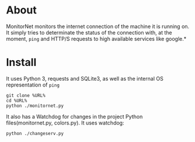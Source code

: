 # About

MonitorNet monitors the internet connection of the machine it is running on.
It simply tries to determinate the status of the connection with, at the moment, `ping` and HTTP/S requests
to high available services like google.*

# Install

It uses Python 3, requests and SQLite3, as well as the internal OS representation of `ping`

```
git clone %URL%
cd %URL%
python ./monitornet.py
```

It also has a Watchdog for changes in the project Python files(monitornet.py, colors.py). It uses watchdog:
```
python ./changeserv.py
```